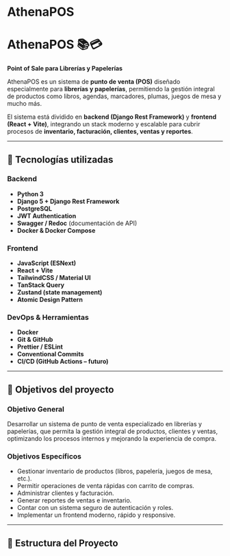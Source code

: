 # AthenaPOS

# AthenaPOS 📚💳  
**Point of Sale para Librerías y Papelerías**  

AthenaPOS es un sistema de **punto de venta (POS)** diseñado especialmente para **librerías y papelerías**, permitiendo la gestión integral de productos como libros, agendas, marcadores, plumas, juegos de mesa y mucho más.  

El sistema está dividido en **backend (Django Rest Framework)** y **frontend (React + Vite)**, integrando un stack moderno y escalable para cubrir procesos de **inventario, facturación, clientes, ventas y reportes**.  

---

## 🚀 Tecnologías utilizadas  

### Backend
- **Python 3**
- **Django 5 + Django Rest Framework**
- **PostgreSQL**
- **JWT Authentication**
- **Swagger / Redoc** (documentación de API)
- **Docker & Docker Compose**

### Frontend
- **JavaScript (ESNext)**
- **React + Vite**
- **TailwindCSS / Material UI**
- **TanStack Query**
- **Zustand (state management)**
- **Atomic Design Pattern**

### DevOps & Herramientas
- **Docker**
- **Git & GitHub**
- **Prettier / ESLint**
- **Conventional Commits**
- **CI/CD (GitHub Actions – futuro)**

---

## 🎯 Objetivos del proyecto  

### Objetivo General
Desarrollar un sistema de punto de venta especializado en librerías y papelerías, que permita la gestión integral de productos, clientes y ventas, optimizando los procesos internos y mejorando la experiencia de compra.  

### Objetivos Específicos
- Gestionar inventario de productos (libros, papelería, juegos de mesa, etc.).  
- Permitir operaciones de venta rápidas con carrito de compras.  
- Administrar clientes y facturación.  
- Generar reportes de ventas e inventario.  
- Contar con un sistema seguro de autenticación y roles.  
- Implementar un frontend moderno, rápido y responsive.  

---

## 📂 Estructura del Proyecto




